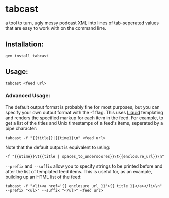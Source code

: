 # tabcast

a tool to turn, ugly messy podcast XML into lines of tab-seperated values that are easy to work with on the command line.

## Installation:

`gem install tabcast`

## Usage:

`tabcast <feed url>`

### Advanced Usage:

The default output format is probably fine for most purposes, but you can specify your own output format with the -f flag. This uses [Liquid](http://liquidmarkup.org/)
templating and renders the specified markup for each item in the feed. For example, to get a list of the titles and Unix timestamps of a feed's items, seperated by a pipe character:

`tabcast -f "{{title}}|{{time}}\n" <feed url>`

Note that the default output is equivalent to using:

 `-f "{{utime}}\t{{title | spaces_to_underscores}}\t{{enclosure_url}}\n"`

`--prefix` and `--suffix` allow you to specify strings to be printed before and after the list of templated feed items. This is useful for, as an example, building up an HTML list of the feed:

`tabcast -f "<li><a href='{{ enclosure_url }}'>{{ title }}</a></li>\n" --prefix "<ul>" --suffix "</ul>" <feed url>`


